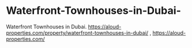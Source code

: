 # Waterfront-Townhouses-in-Dubai-
Waterfront Townhouses in Dubai.   https://aloud-properties.com/property/waterfront-townhouses-in-dubai/
,
https://aloud-properties.com/
